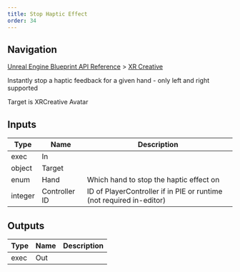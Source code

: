```yaml
---
title: Stop Haptic Effect
order: 34
---
```

## Navigation

[Unreal Engine Blueprint API Reference](https://dev.epicgames.com/documentation/en-us/unreal-engine/BlueprintAPI) > [XR Creative](https://dev.epicgames.com/documentation/en-us/unreal-engine/BlueprintAPI/XRCreative)

Instantly stop a haptic feedback for a given hand - only left and right supported

Target is XRCreative Avatar

## Inputs

| Type | Name | Description |
| --- | --- | --- |
| exec | In |  |
| object | Target |  |
| enum | Hand | Which hand to stop the haptic effect on |
| integer | Controller ID | ID of PlayerController if in PIE or runtime (not required in-editor) |

## Outputs

| Type | Name | Description |
| --- | --- | --- |
| exec | Out |  |
